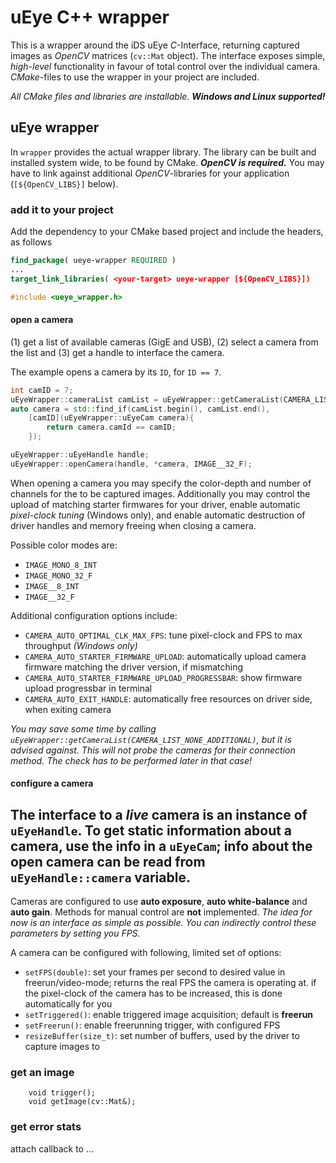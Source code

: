 # uEye C++ wrapper
This is a wrapper around the iDS uEye *C*-Interface, returning captured images as *OpenCV* matrices (`cv::Mat` object). The interface exposes simple, *high-level* functionality in favour of total control over the individual camera. *CMake*-files to use the wrapper in your project are included. 

*All CMake files and libraries are installable. **Windows and Linux supported!***


## uEye wrapper
In `wrapper` provides the actual wrapper library. The library can be built and installed system wide, to be found by CMake. ***OpenCV is required.*** You may have to link against additional *OpenCV*-libraries for your application (`[${OpenCV_LIBS}]` below).
### add it to your project
Add the dependency to your CMake based project and include the headers, as follows
```cmake
find_package( ueye-wrapper REQUIRED )
...
target_link_libraries( <your-target> ueye-wrapper [${OpenCV_LIBS}])

```
```c++
#include <ueye_wrapper.h>
```
#### open a camera
(1) get a list of available cameras (GigE and USB), (2) select a camera from the list and (3) get a handle to interface the camera.

The example opens a camera by its `ID`, for `ID == 7`.

```c++
int camID = 7;
uEyeWrapper::cameraList camList = uEyeWrapper::getCameraList(CAMERA_LIST_WITH_CONNECTION_INFO);
auto camera = std::find_if(camList.begin(), camList.end(),
    [camID](uEyeWrapper::uEyeCam camera){
        return camera.camId == camID;
    });

uEyeWrapper::uEyeHandle handle;
uEyeWrapper::openCamera(handle, *camera, IMAGE__32_F);
```

When opening a camera you may specify the color-depth and number of channels for the to be captured images. Additionally you may control the upload of matching starter firmwares for your driver, enable automatic *pixel-clock tuning* (Windows only), and enable automatic destruction of driver handles and memory freeing when closing a camera.

Possible color modes are:
* `IMAGE_MONO_8_INT`
* `IMAGE_MONO_32_F`
* `IMAGE__8_INT`
* `IMAGE__32_F`

Additional configuration options include:
* `CAMERA_AUTO_OPTIMAL_CLK_MAX_FPS`: tune pixel-clock and FPS to max throughput *(Windows only)*
* `CAMERA_AUTO_STARTER_FIRMWARE_UPLOAD`: automatically upload camera firmware matching the driver version, if mismatching
* `CAMERA_AUTO_STARTER_FIRMWARE_UPLOAD_PROGRESSBAR`: show firmware upload progressbar in terminal
* `CAMERA_AUTO_EXIT_HANDLE`: automatically free resources on driver side, when exiting camera

*You may save some time by calling `uEyeWrapper::getCameraList(CAMERA_LIST_NONE_ADDITIONAL)`, but it is advised against. This will not probe the cameras for their connection method. The check has to be performed later in that case!*

#### configure a camera
The interface to a *live* camera is an instance of `uEyeHandle`. To get static information about a camera, use the info in a `uEyeCam`; info about the open camera can be read from `uEyeHandle::camera` variable.
---
Cameras are configured to use **auto exposure**, **auto white-balance** and **auto gain**. Methods for manual control are **not** implemented. *The idea for now is an  interface as simple as possible. You can indirectly control these parameters by setting you FPS.*

A camera can be configured with following, limited set of options:
* `setFPS(double)`: set your frames per second to desired value in freerun/video-mode; returns the real FPS the camera is operating at. if the pixel-clock of the camera has to be increased, this is done automatically for you
* `setTriggered()`: enable triggered image acquisition; default is **freerun**
* `setFreerun()`: enable freerunning trigger, with configured FPS
* `resizeBuffer(size_t)`: set number of buffers, used by the driver to capture images to

### get an image
        void trigger();
        void getImage(cv::Mat&);


### get error stats
attach callback to ...



